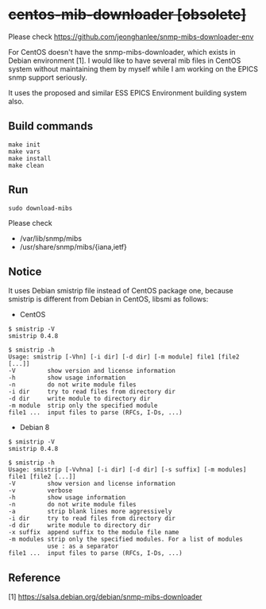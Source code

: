 # ~~centos-mib-downloader [obsolete]~~

Please check <https://github.com/jeonghanlee/snmp-mibs-downloader-env>

For CentOS doesn't have the snmp-mibs-downloader, which exists in Debian environment [1]. I would like to have several mib files in CentOS system without maintaining them by myself while I am working on the EPICS snmp support seriously. 

It uses the proposed and similar ESS EPICS Environment building system also. 



## Build commands

```
make init
make vars
make install
make clean
```

## Run

```
sudo download-mibs
```

Please check

* /var/lib/snmp/mibs
* /usr/share/snmp/mibs/{iana,ietf}


## Notice

It uses Debian smistrip file instead of CentOS package one, because smistrip is different from Debian in CentOS, libsmi as follows:

* CentOS 
```
$ smistrip -V
smistrip 0.4.8

$ smistrip -h
Usage: smistrip [-Vhn] [-i dir] [-d dir] [-m module] file1 [file2 [...]]
-V         show version and license information
-h         show usage information
-n         do not write module files
-i dir     try to read files from directory dir
-d dir     write module to directory dir
-m module  strip only the specified module
file1 ...  input files to parse (RFCs, I-Ds, ...)
```

* Debian 8
```
$ smistrip -V
smistrip 0.4.8

$ smistrip -h
Usage: smistrip [-Vvhna] [-i dir] [-d dir] [-s suffix] [-m modules] file1 [file2 [...]]
-V         show version and license information
-v         verbose
-h         show usage information
-n         do not write module files
-a         strip blank lines more aggressively
-i dir     try to read files from directory dir
-d dir     write module to directory dir
-x suffix  append suffix to the module file name
-m modules strip only the specified modules. For a list of modules
           use : as a separator
file1 ...  input files to parse (RFCs, I-Ds, ...)
```

## Reference
[1] https://salsa.debian.org/debian/snmp-mibs-downloader
